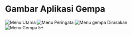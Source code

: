 # Gambar Aplikasi Gempa
![Menu Utama](./1.jpg)
![Menu Peringata](./2.jpg)
![Menu gempa Dirasakan](./3.jpg)
![Menu Gempa 5+](./4.jpg)
